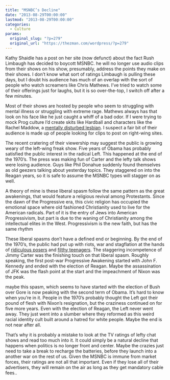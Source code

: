 ```yaml
---
title: "MSNBC’s Decline"
date: "2013-08-29T00:00:00"
lastmod: "2013-08-29T00:00:00"
categories:
  - Culture
params:
  original_slug: "?p=279"
  original_url: "https://thezman.com/wordpress/?p=279"
---
```


Kathy Shaidle has a post on her site (now defunct) about the fact Rush
Limbaugh has decided to boycott MSNBC. he will no longer use audio clips
from their shows on his show, presumably, address the points they make
on their shows. I don’t know what sort of ratings Limbaugh is pulling
these days, but I doubt his audience has much of an overlap with the
sort of people who watch screamers like Chris Mathews. I’ve tried to
watch some of their offerings just for laughs, but it is so
over-the-top, I switch off after a few minutes.

Most of their shows are hosted by people who seem to struggling with
mental illness or struggling with extreme rage. Mathews always has that
look on his face like he just caught a whiff of a bad odor. If I were
trying to mock Prog culture I’d create skits like Hardball and
characters like the Rachel Maddow, a <a
href="http://www.mediaite.com/online/rachel-maddow-candidly-discusses-her-cyclical-depression-with-rolling-stone/"
rel="noopener" target="_blank">mentally disturbed lesbian</a>. I suspect
a fair bit of their audience is made up of people looking for clips to
post on right-wing sites.

The recent cratering of their viewership may suggest the public is
growing weary of the left-wing freak show. Five years of Obama has
probably satisfied the public interest in the radical Left. This
happened at the end of the 1970’s. The press was making fun of Carter
and the lefty talk shows were losing audience. Guys like Phil Donahue
suddenly found themselves as old geezers talking about yesterday topics.
They staggered on into the Reagan years, so it is safe to assume the
MSNBC types will stagger on as well.

A theory of mine is these liberal spasm follow the same pattern as the
great awakenings, that would feature a religious revival among
Protestants. Since the dawn of the Progressive era, this civic religion
has occupied the emotional space where old fashioned Christianity used
to live for the American radicals. Part of it is the entry of Jews into
American Progressivism, but part is due to the waning of Christianity
among the intellectual elites in the West. Progressivism is the new
faith, but has the same rhythm

These liberal spasms don’t have a defined end or beginning. By the end
of the 1970’s, the public had put up with riots, war and stagflation at
the hands of
<a href="http://en.wikipedia.org/wiki/Robert_F._Kennedy" rel="noopener"
target="_blank">ridiculous posers</a> and <a
href="http://theunderanalyst.files.wordpress.com/2012/01/dirty-hippies.jpg"
rel="noopener" target="_blank">filthy teenagers</a>. The staggering
incompetence of Jimmy Carter was the finishing touch on that liberal
spasm. Roughly speaking, the first post-war Progressive Awakening
started with John F. Kennedy and ended with the election of Reagan.
Maybe the assassination of JFK was the flash point at the start and the
impeachment of Nixon was the peak.

maybe this spasm, which seems to have started with the election of Bush
over Gore is now peaking with the second term of Obama. It’s hard to
know when you’re in it. People in the 1970’s probably thought the Left
got their pound of flesh with Nixon’s resignation, but the craziness
continued on for five more years. Even with the election of Reagan, the
Left never went away. They just went into a slumber where they reformed
as this weird racial identity cult built around a hatred for white
people. Maybe the end is not near after all.

That’s why it is probably a mistake to look at the TV ratings of lefty
chat shows and read too much into it. It could simply be a natural
decline that happens when politics is no longer front and center. Maybe
the crazies just need to take a break to recharge the batteries, before
they launch into a another war on the rest of us. Given the MSNBC is
immune from market forces, their ratings are not all that important.
Even if they lose all of their advertisers, they will remain on the air
as long as they get mandatory cable fees..
